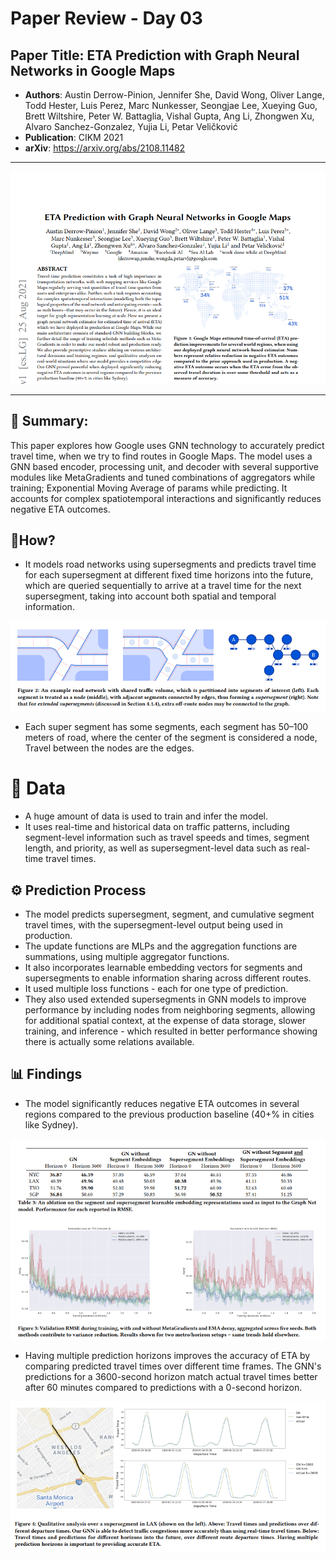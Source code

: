 # Paper Review - Day 03

## **Paper Title**: ETA Prediction with Graph Neural Networks in Google Maps
- **Authors**: Austin Derrow-Pinion, Jennifer She, David Wong, Oliver Lange, Todd Hester, Luis Perez, Marc Nunkesser, Seongjae Lee, Xueying Guo, Brett Wiltshire, Peter W. Battaglia, Vishal Gupta, Ang Li, Zhongwen Xu, Alvaro Sanchez-Gonzalez, Yujia Li, Petar Veličković
- **Publication**: CIKM 2021
- **arXiv**: https://arxiv.org/abs/2108.11482

---
![](figs\Day04\1.png)

---

## 🧾 Summary: 
This paper explores how Google uses GNN technology to accurately predict travel time, when we try to find routes in Google Maps. The model uses a GNN based encoder, processing unit, and decoder with several supportive modules like MetaGradients and tuned combinations of aggregators while training; Exponential Moving Average of params while predicting. It accounts for complex spatiotemporal interactions and significantly reduces negative ETA outcomes. 

## 🚀How?
- It models road networks using supersegments and predicts travel time for each supersegment at different fixed time horizons into the future, which are queried sequentially to arrive at a travel time for the next supersegment, taking into account both spatial and temporal information. 

![](figs\Day04\2.png)

- Each super segment has some segments, each segment has 50–100 meters of road, where the center of the segment is considered a node, Travel between the nodes are the edges.

# 📂 Data
- A huge amount of data is used to train and infer the model. 
- It uses real-time and historical data on traffic patterns, including segment-level information such as travel speeds and times, segment length, and priority, as well as supersegment-level data such as real-time travel times. 

## ⚙️ Prediction Process
- The model predicts supersegment, segment, and cumulative segment travel times, with the supersegment-level output being used in production. 
- The update functions are MLPs and the aggregation functions are summations, using multiple aggregator functions. 
- It also incorporates learnable embedding vectors for segments and supersegments to enable information sharing across different routes. 
- It used multiple loss functions - each for one type of prediction. 
- They also used extended supersegments in GNN models to improve performance by including nodes from neighboring segments, allowing for additional spatial context, at the expense of data storage, slower training, and inference - which resulted in better performance showing there is actually some relations available.

## 📊 Findings
- The model significantly reduces negative ETA outcomes in several regions compared to the previous production baseline (40+% in cities like Sydney).

![](figs\Day04\3.png)

- Having multiple prediction horizons improves the accuracy of ETA by comparing predicted travel times over different time frames. The GNN's predictions for a 3600-second horizon match actual travel times better after 60 minutes compared to predictions with a 0-second horizon.

![](figs\Day04\4.png)


